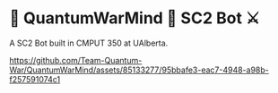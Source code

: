 # 🧠 QuantumWarMind 🤖 SC2 Bot ⚔️
A SC2 Bot built in CMPUT 350 at UAlberta.  

https://github.com/Team-Quantum-War/QuantumWarMind/assets/85133277/95bbafe3-eac7-4948-a98b-f257591074c1

